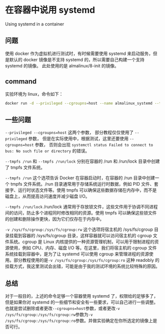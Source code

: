 # 在容器中说用 systemd

Using systemd in a container

## 问题

使用 docker 作为虚拟机进行测试时，有时候需要使用 systemd 来启动服务，但是默认的 docker 镜像是不支持 systemd 的，所以需要自己构建一个支持 systemd 的镜像。
此处使用的是 almalinux/8-init 的镜像。

## command

实验环境为 linux，命令如下：

```bash
docker run -d --privileged --cgroupns=host --name almalinux_systemd --tmpfs /run --tmpfs /run/lock -v /sys/fs/cgroup:/sys/fs/cgroup:rw almalinux/8-init
```

## 一些问题

`--privileged --cgroupns=host` 这两个参数，
部分教程仅仅使用了 `--privileged` 参数，
但是在实际使用中，根据测试，这里还要使用 `--cgroupns=host` 参数，
否则会出现 `systemctl status Failed to connect to bus: No such file or directory` 的错误。

`--tmpfs /run` 和 `--tmpfs /run/lock` 分别在容器的 /run 和 /run/lock 目录中创建了 tmpfs 文件系统。

`--tmpfs /run`
这个选项告诉 Docker 在容器启动时，在容器的 /run 目录中创建一个 tmpfs 文件系统。/run 目录通常用于存储系统运行时数据，例如 PID 文件、套接字、运行时状态文件等。使用 tmpfs 可以确保这些数据存储在内存中，而不是磁盘上，从而提高访问速度并减少磁盘 I/O。

`--tmpfs /run/lock`
/run/lock 通常用于存放锁文件，这些文件用于协调不同进程间的访问，防止多个进程同时修改相同的资源。使用 tmpfs 可以确保这些锁文件的创建和删除操作更快，因为它们仅存在于内存中。

`-v /sys/fs/cgroup:/sys/fs/cgroup:rw` 这个选项将宿主机的 /sys/fs/cgroup 目录挂载到容器的 /sys/fs/cgroup 目录，这样容器就可以访问宿主机的 cgroup 文件系统。cgroup 是 Linux 内核提供的一种资源管理机制，可以用于限制进程的资源使用，例如 CPU、内存、磁盘 I/O 等。在这里，我们将宿主机的 cgroup 文件系统挂载到容器中，是为了让 systemd 可以使用 cgroup 来管理进程的资源使用。部分教程使用的是`-v /sys/fs/cgroup:/sys/fs/cgroup:ro` 这种 readobly 的挂载方式，我这里测试会出错，可能是由于我的测试环境的系统比较特殊的原因。

## 总结

对于一般目的，上述的命令足够一个容器使用 systemd 了，权限给的足够多了，但是如果你对 systemd 的一些细节和安全有一些要求，可以自己进行一些调整。也就是尝试删除或者更改`--cgroupns=host`参数，或者更改`-v /sys/fs/cgroup:/sys/fs/cgroup:rw`参数为`-v /sys/fs/cgroup:/sys/fs/cgroup:ro`参数。并做实验确定在你所选定的镜像上是否可行。
